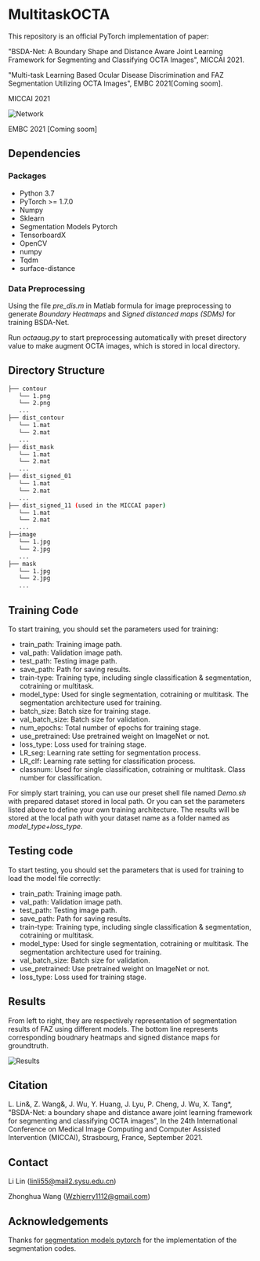 # MultitaskOCTA
This repository is an official PyTorch implementation of paper: 

"BSDA-Net: A Boundary Shape and Distance Aware Joint Learning Framework for Segmenting and Classifying OCTA Images", MICCAI 2021. 

"Multi-task Learning Based Ocular Disease Discrimination and FAZ
Segmentation Utilizing OCTA Images", EMBC 2021[Coming soom]. 

MICCAI 2021

![Network](https://github.com/llmir/MultitaskOCTA/blob/master/Figs/Network.png)

EMBC 2021 [Coming soom]


## Dependencies

### Packages
* Python 3.7
* PyTorch >= 1.7.0
* Numpy
* Sklearn
* Segmentation Models Pytorch
* TensorboardX
* OpenCV
* numpy
* Tqdm
* surface-distance

### Data Preprocessing
Using the file *pre_dis.m* in Matlab formula for image preprocessing to generate *Boundary Heatmaps* and *Signed distanced maps (SDMs)* for training BSDA-Net. 

Run *octaaug.py* to start preprocessing automatically with preset directory value to make augment OCTA images, which is stored in local directory.

## Directory Structure
```bash
├── contour
   └── 1.png
   └── 2.png
   ...
├── dist_contour
   └── 1.mat
   └── 2.mat
   ...
├── dist_mask
   └── 1.mat
   └── 2.mat
   ...
├── dist_signed_01
   └── 1.mat
   └── 2.mat
   ...
├── dist_signed_11 (used in the MICCAI paper)
   └── 1.mat
   └── 2.mat
   ...
├──image
   └── 1.jpg
   └── 2.jpg
   ...
├── mask
   └── 1.jpg
   └── 2.jpg
   ...
```

## Training Code
To start training, you should set the parameters used for training:
* train_path: Training image path.
* val_path: Validation image path.
* test_path: Testing image path.
* save_path: Path for saving results.
* train-type: Training type, including single classification & segmentation, cotraining or multitask.
* model_type: Used for single segmentation, cotraining or multitask. The segmentation architecture used for training. 
* batch_size: Batch size for training stage.
* val_batch_size: Batch size for validation. 
* num_epochs: Total number of epochs for training stage. 
* use_pretrained: Use pretrained weight on ImageNet or not. 
* loss_type: Loss used for training stage. 
* LR_seg: Learning rate setting for segmentation process. 
* LR_clf: Learning rate setting for classification process. 
* classnum: Used for single classification, cotraining or multitask. Class number for classification. 

For simply start training, you can use our preset shell file named *Demo.sh* with prepared dataset stored in local path. Or you can set the parameters listed above to define your own training architecture. The results will be stored at the local path with your dataset name as a folder named as *model_type+loss_type*. 

## Testing code
To start testing, you should set the parameters that is used for training to load the model file correctly: 
* train_path: Training image path.
* val_path: Validation image path.
* test_path: Testing image path.
* save_path: Path for saving results.
* train-type: Training type, including single classification & segmentation, cotraining or multitask.
* model_type: Used for single segmentation, cotraining or multitask. The segmentation architecture used for training. 
* val_batch_size: Batch size for validation. 
* use_pretrained: Use pretrained weight on ImageNet or not. 
* loss_type: Loss used for training stage. 

## Results
From left to right, they are respectively representation of segmentation results of FAZ using different models. The bottom line represents corresponding boudnary heatmaps and signed distance maps for groundtruth. 

![Results](https://github.com/llmir/MultitaskOCTA/blob/master/Figs/results.png)

## Citation
L. Lin&, Z. Wang&, J. Wu, Y. Huang, J. Lyu, P. Cheng, J. Wu, X. Tang*, "BSDA-Net: a boundary shape and distance aware joint learning framework for segmenting and classifying OCTA images",  In the 24th International Conference on Medical Image Computing and Computer Assisted Intervention (MICCAI), Strasbourg, France, September 2021.

## Contact
Li Lin (linli55@mail2.sysu.edu.cn)

Zhonghua Wang (Wzhjerry1112@gmail.com)

## Acknowledgements
Thanks for [segmentation models pytorch](https://github.com/qubvel/segmentation_models.pytorch) for the implementation of the segmentation codes. 
